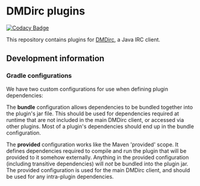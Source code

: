 DMDirc plugins
================================================================================

[![Codacy Badge](https://api.codacy.com/project/badge/Grade/920da51fe86c4341a2ffa320d531cad3)](https://www.codacy.com/app/DMDirc/Plugins?utm_source=github.com&utm_medium=referral&utm_content=DMDirc/Plugins&utm_campaign=badger)

This repository contains plugins for [DMDirc](https://www.dmdirc.com/), a Java
IRC client.

Development information
--------------------------------------------------------------------------------

### Gradle configurations

We have two custom configurations for use when defining plugin dependencies:

The **bundle** configuration allows dependencies to be bundled together into
the plugin's jar file. This should be used for dependencies required at runtime
that are not included in the main DMDirc client, or accessed via other plugins.
Most of a plugin's dependencies should end up in the bundle configuration.

The **provided** configuration works like the Maven 'provided' scope. It
defines dependencies required to compile and run the plugin that will be
provided to it somehow externally. Anything in the provided configuration
(including transitive dependencies) will *not* be bundled into the plugin jar.
The provided configuration is used for the main DMDirc client, and should be
used for any intra-plugin dependencies.
